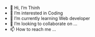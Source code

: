- 👋 Hi, I’m Thinh
- 👀 I’m interested in Coding
- 🌱 I’m currently learning Web developer
- 💞️ I’m looking to collaborate on ...
- 📫 How to reach me ...

<!---
vanthinh2001x/vanthinh2001x is a ✨ special ✨ repository because its `README.md` (this file) appears on your GitHub profile.
You can click the Preview link to take a look at your changes.
--->
